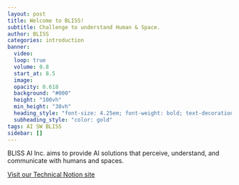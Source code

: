 ```yaml
---
layout: post
title: Welcome to BLISS!
subtitle: Challenge to understand Human & Space.
author: BLISS
categories: introduction
banner:
  video: 
  loop: true
  volume: 0.8
  start_at: 8.5
  image: 
  opacity: 0.618
  background: "#000"
  height: "100vh"
  min_height: "38vh"
  heading_style: "font-size: 4.25em; font-weight: bold; text-decoration: underline"
  subheading_style: "color: gold"
tags: AI SW BLISS
sidebar: []
---
```

BLISS AI Inc. aims to provide AI solutions that perceive, understand, and communicate with humans and spaces.

[Visit our Technical Notion site](https://blissai.notion.site)
